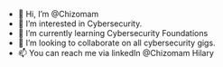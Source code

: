 - 👋 Hi, I’m @Chizomam
- 👀 I’m interested in Cybersecurity.
- 🌱 I’m currently learning Cybersecurity Foundations
- 💞️ I’m looking to collaborate on all cybersecurity gigs.
- 📫 You can reach me via linkedIn @Chizomam Hilary

<!---
Chizomam/Chizomam is a ✨ special ✨ repository because its `README.md` (this file) appears on your GitHub profile.
You can click the Preview link to take a look at your changes.
--->
